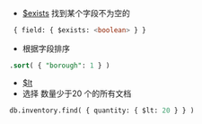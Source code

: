 
- [$exists](https://www.mongodb.com/docs/manual/reference/operator/query/exists/) 找到某个字段不为空的
```sql
 { field: { $exists: <boolean> } }
```

- 根据字段排序
```sql
.sort( { "borough": 1 } )
```

- [$lt](https://www.mongodb.com/docs/manual/reference/operator/query/gt/) 
- 选择 数量少于20 个的所有文档
```sql
db.inventory.find( { quantity: { $lt: 20 } } )
```